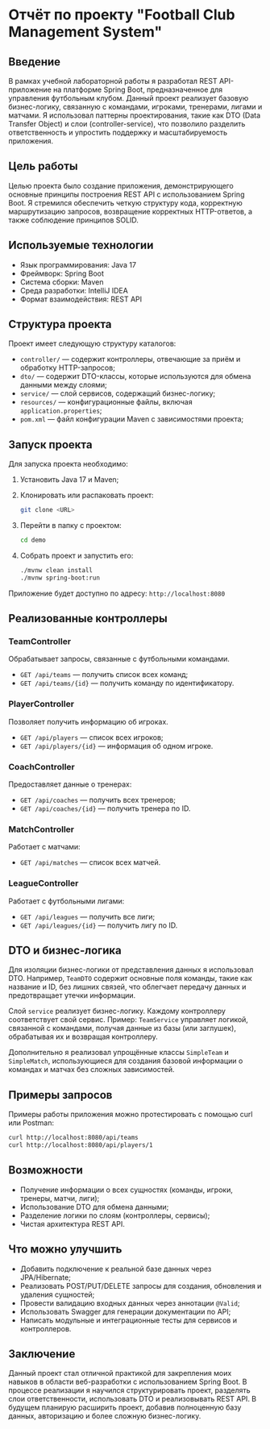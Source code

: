 # Отчёт по проекту "Football Club Management System"

## Введение

В рамках учебной лабораторной работы я разработал REST API-приложение на платформе Spring Boot, предназначенное для управления футбольным клубом. Данный проект реализует базовую бизнес-логику, связанную с командами, игроками, тренерами, лигами и матчами. Я использовал паттерны проектирования, такие как DTO (Data Transfer Object) и слои (controller-service), что позволило разделить ответственность и упростить поддержку и масштабируемость приложения.

## Цель работы

Целью проекта было создание приложения, демонстрирующего основные принципы построения REST API с использованием Spring Boot. Я стремился обеспечить четкую структуру кода, корректную маршрутизацию запросов, возвращение корректных HTTP-ответов, а также соблюдение принципов SOLID.

## Используемые технологии

* Язык программирования: Java 17
* Фреймворк: Spring Boot
* Система сборки: Maven
* Среда разработки: IntelliJ IDEA
* Формат взаимодействия: REST API

## Структура проекта

Проект имеет следующую структуру каталогов:

* `controller/` — содержит контроллеры, отвечающие за приём и обработку HTTP-запросов;
* `dto/` — содержит DTO-классы, которые используются для обмена данными между слоями;
* `service/` — слой сервисов, содержащий бизнес-логику;
* `resources/` — конфигурационные файлы, включая `application.properties`;
* `pom.xml` — файл конфигурации Maven с зависимостями проекта;

## Запуск проекта

Для запуска проекта необходимо:

1. Установить Java 17 и Maven;
2. Клонировать или распаковать проект:

   ```bash
   git clone <URL>
   ```

3. Перейти в папку с проектом:

   ```bash
   cd demo
   ```

4. Собрать проект и запустить его:

   ```bash
   ./mvnw clean install
   ./mvnw spring-boot:run
   ```

Приложение будет доступно по адресу: `http://localhost:8080`

## Реализованные контроллеры

### TeamController

Обрабатывает запросы, связанные с футбольными командами.

* `GET /api/teams` — получить список всех команд;
* `GET /api/teams/{id}` — получить команду по идентификатору.

### PlayerController

Позволяет получить информацию об игроках.

* `GET /api/players` — список всех игроков;
* `GET /api/players/{id}` — информация об одном игроке.

### CoachController

Предоставляет данные о тренерах:

* `GET /api/coaches` — получить всех тренеров;
* `GET /api/coaches/{id}` — получить тренера по ID.

### MatchController

Работает с матчами:

* `GET /api/matches` — список всех матчей.

### LeagueController

Работает с футбольными лигами:

* `GET /api/leagues` — получить все лиги;
* `GET /api/leagues/{id}` — получить лигу по ID.

## DTO и бизнес-логика

Для изоляции бизнес-логики от представления данных я использовал DTO. Например, `TeamDTO` содержит основные поля команды, такие как название и ID, без лишних связей, что облегчает передачу данных и предотвращает утечки информации.

Слой `service` реализует бизнес-логику. Каждому контроллеру соответствует свой сервис. Пример: `TeamService` управляет логикой, связанной с командами, получая данные из базы (или заглушек), обрабатывая их и возвращая контроллеру.

Дополнительно я реализовал упрощённые классы `SimpleTeam` и `SimpleMatch`, использующиеся для создания базовой информации о командах и матчах без сложных зависимостей.

## Примеры запросов

Примеры работы приложения можно протестировать с помощью curl или Postman:

```bash
curl http://localhost:8080/api/teams
curl http://localhost:8080/api/players/1
```

## Возможности

* Получение информации о всех сущностях (команды, игроки, тренеры, матчи, лиги);
* Использование DTO для обмена данными;
* Разделение логики по слоям (контроллеры, сервисы);
* Чистая архитектура REST API.

## Что можно улучшить

* Добавить подключение к реальной базе данных через JPA/Hibernate;
* Реализовать POST/PUT/DELETE запросы для создания, обновления и удаления сущностей;
* Провести валидацию входных данных через аннотации `@Valid`;
* Использовать Swagger для генерации документации по API;
* Написать модульные и интеграционные тесты для сервисов и контроллеров.

## Заключение

Данный проект стал отличной практикой для закрепления моих навыков в области веб-разработки с использованием Spring Boot. В процессе реализации я научился структурировать проект, разделять слои ответственности, использовать DTO и реализовывать REST API. В будущем планирую расширить проект, добавив полноценную базу данных, авторизацию и более сложную бизнес-логику.
